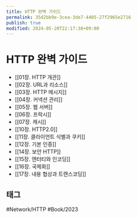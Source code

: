 ```yaml
---
title: HTTP 완벽 가이드
permalink: 35d2bb9e-3cea-3de7-4405-27f2965e2716
publish: true
modified: 2024-05-20T22:17:38+09:00
---
```


# HTTP 완벽 가이드

- [[01장. HTTP 개관]]
- [[02장. URL과 리소스]]
- [[03장. HTTP 메시지]]
- [[04장. 커넥션 관리]]
- [[05장. 웹 서버]]
- [[06장. 프락시]]
- [[07장. 캐시]]
- [[10장. HTTP2.0]]
- [[11장. 클라이언트 식별과 쿠키]]
- [[12장. 기본 인증]]
- [[14장. 보안 HTTP]]
- [[15장. 엔터티와 인코딩]]
- [[16장. 국제화]]
- [[17장. 내용 협상과 트랜스코딩]]

## 태그

#Network/HTTP #Book/2023
